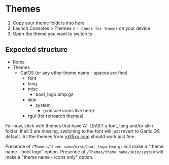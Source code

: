 # Themes

1. Copy your theme folders into here
2. Launch Consoles > Themes > `! Check for themes` on your device
3. Open the theme you want to switch to

## Expected structure

- Roms
- Themes
  - CatOS (or any other theme name - spaces are fine)
    - font
    - lang
    - misc
      - boot_logo.bmp.gz
    - skin
      - system
        - (console icons live here)
    - rgui (for retroarch themes)

For now, stick with themes that have AT LEAST a font, lang and/or skin folder. If all 3 are missing, switching to the font will just revert to Garlic OS default. All the themes from [rg35xx.com](https://www.rg35xx.com/en/garlicos-themes/) should work just fine.

Presence of `/Themes/theme name/misc/boot_logo.bmp.gz` will make a "theme name - boot logo" option.
Presence of `/Themes/theme name/skin/system` will make a "theme name - icons only" option.
